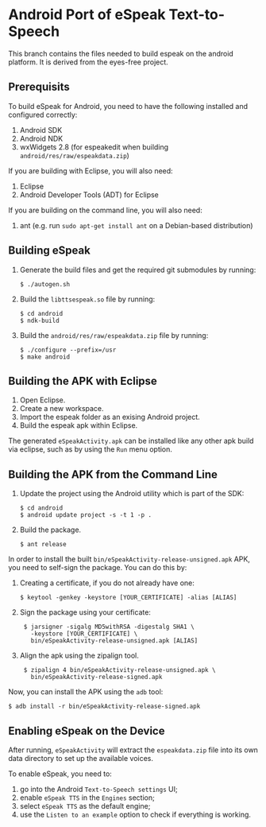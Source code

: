 # Android Port of eSpeak Text-to-Speech

This branch contains the files needed to build espeak on the android platform.
It is derived from the eyes-free project.

## Prerequisits

To build eSpeak for Android, you need to have the following installed and
configured correctly:

1.  Android SDK
2.  Android NDK
3.  wxWidgets 2.8 (for espeakedit when building `android/res/raw/espeakdata.zip`)

If you are building with Eclipse, you will also need:

1.  Eclipse
2.  Android Developer Tools (ADT) for Eclipse

If you are building on the command line, you will also need:

1.  ant (e.g. run `sudo apt-get install ant` on a Debian-based distribution)

## Building eSpeak

1.  Generate the build files and get the required git submodules by running:

        $ ./autogen.sh
1.  Build the `libttsespeak.so` file by running:

        $ cd android
        $ ndk-build
2.  Build the `android/res/raw/espeakdata.zip` file by running:

        $ ./configure --prefix=/usr
        $ make android

## Building the APK with Eclipse

1.  Open Eclipse.
2.  Create a new workspace.
3.  Import the espeak folder as an exising Android project.
4.  Build the espeak apk within Eclipse.

The generated `eSpeakActivity.apk` can be installed like any other apk build
via eclipse, such as by using the `Run` menu option.

## Building the APK from the Command Line

1.  Update the project using the Android utility which is part of the SDK:

        $ cd android
        $ android update project -s -t 1 -p .
2.  Build the package.

        $ ant release

In order to install the built `bin/eSpeakActivity-release-unsigned.apk` APK,
you need to self-sign the package. You can do this by:

1.  Creating a certificate, if you do not already have one:

        $ keytool -genkey -keystore [YOUR_CERTIFICATE] -alias [ALIAS]
2. Sign the package using your certificate:

        $ jarsigner -sigalg MD5withRSA -digestalg SHA1 \
          -keystore [YOUR_CERTIFICATE] \
          bin/eSpeakActivity-release-unsigned.apk [ALIAS]
3. Align the apk using the zipalign tool.

        $ zipalign 4 bin/eSpeakActivity-release-unsigned.apk \
          bin/eSpeakActivity-release-signed.apk

Now, you can install the APK using the `adb` tool:

    $ adb install -r bin/eSpeakActivity-release-signed.apk

## Enabling eSpeak on the Device

After running, `eSpeakActivity` will extract the `espeakdata.zip` file into its
own data directory to set up the available voices.

To enable eSpeak, you need to:

1.  go into the Android `Text-to-Speech settings` UI;
2.  enable `eSpeak TTS` in the `Engines` section;
3.  select `eSpeak TTS` as the default engine;
4.  use the `Listen to an example` option to check if everything is working.
